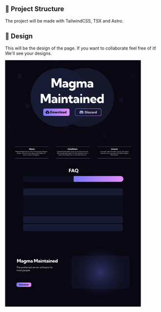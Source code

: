 ## 🚀 Project Structure
The project will be made with TailwindCSS, TSX and Astro. 

## 🧞 Design
This will be the design of the page. If you want to collaborate feel free of it! We'll see your designs. 

<img src="figma.png" alt="Figma"></img>



